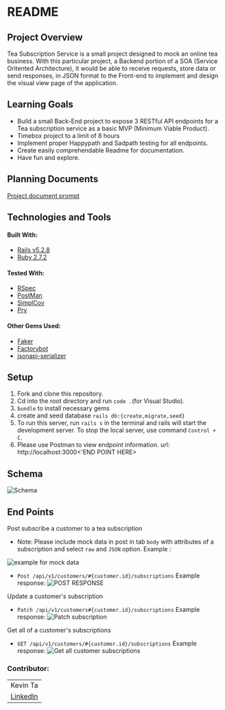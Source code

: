 # README

## Project Overview
Tea Subscription Service is a small project designed to mock an online tea business. With this particular project, a Backend portion of a SOA (Service Oritented Architecture), it would be able to receive requests, store data or send responses, in JSON format to the Front-end to implement and design the visual view page of the application. 

## Learning Goals

- Build a small Back-End project to expose 3 RESTful API endpoints for a Tea subscription service as a basic MVP (Minimum Viable Product).
- Timebox project to a limit of 8 hours
- Implement proper Happypath and Sadpath testing for all endpoints. 
- Create easily comprehendable Readme for documentation.
- Have fun and explore.


## Planning Documents

[Project document prompt](https://mod4.turing.edu/projects/take_home/take_home_be)


## Technologies and Tools

#### Built With: 
- [Rails v5.2.8](https://guides.rubyonrails.org/v5.2/)
- [Ruby 2.7.2](https://www.ruby-lang.org/en/news/2021/07/07/ruby-2-7-4-released/)

#### Tested With:
- [RSpec](https://github.com/rspec/rspec-rails)
- [PostMan](https://www.postman.com/)
- [SimplCov](https://github.com/simplecov-ruby/simplecov)
- [Pry](https://github.com/pry/pry)



#### Other Gems Used: 
- [Faker](https://github.com/faker-ruby/faker)
- [Factorybot](https://github.com/thoughtbot/factory_bot)
- [jsonapi-serializer](https://github.com/codecutout/JsonApiSerializer)


## Setup

1. Fork and clone this repository.
2. Cd into the root directory and run `code .`(for Visual Studio).
3. `bundle` to install necessary gems
4. create and seed database `rails db:{create,migrate,seed}`
5. To run this server, run `rails s` in the terminal and rails will start the development server. To stop the local server, use command `Control + C`.
6. Please use Postman to view endpoint information. url: http://localhost:3000<'END POINT HERE> 

## Schema 

![Schema](https://user-images.githubusercontent.com/36166420/220972381-a0efbd35-c24c-49c5-ab54-d716dab45f3b.png)


## End Points 

Post subscribe a customer to a tea subscription
  * Note: Please include mock data in post in  tab `body` with attributes of a subscription and select `raw` and `JSON`  option. 
  Example :
  
  ![example for mock data](https://user-images.githubusercontent.com/36166420/220968488-f1ff26b0-44cf-4e9c-a9f7-8afe5f1b366f.png)
  
- `Post /api/v1/customers/#{customer.id}/subscriptions`
 Example response:
 ![POST RESPONSE](https://user-images.githubusercontent.com/36166420/221108635-3a630fb2-a699-416d-9709-a9e194d7c393.png)

Update a customer's subscription
- `Patch /api/v1/customers#{customer.id}/subscriptions`
Example response:
![Patch subscription](https://user-images.githubusercontent.com/36166420/221108239-8e577fe2-4fb0-42e6-8f68-45dce1e56359.png)

Get all of a customer's subscriptions
- `GET /api/v1/customers/#{customer.id}/subscriptions`
Example response:
![Get all customer subscriptions](https://user-images.githubusercontent.com/36166420/220965606-fdaac66b-dcdc-47f0-9f31-7610885f7ab3.png)

### Contributor:
<table>
  <tr>
    <td>Kevin Ta</td>
  </tr>
  <tr>
     <td>
      <a href="https://www.linkedin.com/in/kevin-ta-b1a36723b/">LinkedIn</a>
    </td>
  </tr>
</table>

